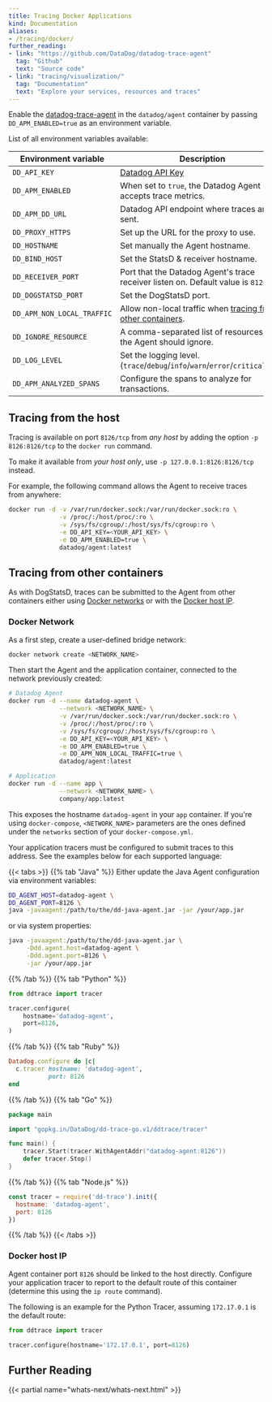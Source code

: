 ```yaml
---
title: Tracing Docker Applications
kind: Documentation
aliases:
- /tracing/docker/
further_reading:
- link: "https://github.com/DataDog/datadog-trace-agent"
  tag: "Github"
  text: "Source code"
- link: "tracing/visualization/"
  tag: "Documentation"
  text: "Explore your services, resources and traces"
---
```


Enable the [datadog-trace-agent][1] in the `datadog/agent` container by passing `DD_APM_ENABLED=true` as an environment variable.

List of all environment variables available:

| Environment variable       | Description                                                                                   |
| ------                     | ------                                                                                        |
| `DD_API_KEY`               | [Datadog API Key][2]                                                                          |
| `DD_APM_ENABLED`           | When set to `true`, the Datadog Agent accepts trace metrics.                                  |
| `DD_APM_DD_URL`            | Datadog API endpoint where traces are sent.                                                   |
| `DD_PROXY_HTTPS`           | Set up the URL for the proxy to use.                                                          |
| `DD_HOSTNAME`              | Set manually the Agent hostname.                                                              |
| `DD_BIND_HOST`             | Set the StatsD & receiver hostname.                                                           |
| `DD_RECEIVER_PORT`         | Port that the Datadog Agent's trace receiver listen on. Default value is `8126`.              |
| `DD_DOGSTATSD_PORT`        | Set the DogStatsD port.                                                                       |
| `DD_APM_NON_LOCAL_TRAFFIC` | Allow non-local traffic when [tracing from other containers](#tracing-from-other-containers). |
| `DD_IGNORE_RESOURCE`       | A comma-separated list of resources that the Agent should ignore.                             |
| `DD_LOG_LEVEL`             | Set the logging level. (`trace`/`debug`/`info`/`warn`/`error`/`critical`/`off`)               |
| `DD_APM_ANALYZED_SPANS`    | Configure the spans to analyze for transactions.                                              |


## Tracing from the host

Tracing is available on port `8126/tcp` from *any host* by adding the option `-p 8126:8126/tcp` to the `docker run` command.

To make it available from *your host only*, use `-p 127.0.0.1:8126:8126/tcp` instead.

For example, the following command allows the Agent to receive traces from anywhere:

```bash
docker run -d -v /var/run/docker.sock:/var/run/docker.sock:ro \
              -v /proc/:/host/proc/:ro \
              -v /sys/fs/cgroup/:/host/sys/fs/cgroup:ro \
              -e DD_API_KEY=<YOUR_API_KEY> \
              -e DD_APM_ENABLED=true \
              datadog/agent:latest
```

## Tracing from other containers

As with DogStatsD, traces can be submitted to the Agent from other containers either using [Docker networks](#docker-network) or with the [Docker host IP](#host-ip).

### Docker Network

As a first step, create a user-defined bridge network:

```bash
docker network create <NETWORK_NAME>
```

Then start the Agent and the application container, connected to the network previously created:

```bash
# Datadog Agent
docker run -d --name datadog-agent \
              --network <NETWORK_NAME> \
              -v /var/run/docker.sock:/var/run/docker.sock:ro \
              -v /proc/:/host/proc/:ro \
              -v /sys/fs/cgroup/:/host/sys/fs/cgroup:ro \
              -e DD_API_KEY=<YOUR_API_KEY> \
              -e DD_APM_ENABLED=true \
              -e DD_APM_NON_LOCAL_TRAFFIC=true \
              datadog/agent:latest

# Application
docker run -d --name app \
              --network <NETWORK_NAME> \
              company/app:latest
```

This exposes the hostname `datadog-agent` in your `app` container.
If you're using `docker-compose`, `<NETWORK_NAME>` parameters are the ones defined under the `networks` section of your `docker-compose.yml`.

Your application tracers must be configured to submit traces to this address. See the examples below for each supported language:

{{< tabs >}}
{{% tab "Java" %}}
Either update the Java Agent configuration via environment variables:

```bash
DD_AGENT_HOST=datadog-agent \
DD_AGENT_PORT=8126 \
java -javaagent:/path/to/the/dd-java-agent.jar -jar /your/app.jar
```

or via system properties:

```bash
java -javaagent:/path/to/the/dd-java-agent.jar \
     -Ddd.agent.host=datadog-agent \
     -Ddd.agent.port=8126 \
     -jar /your/app.jar
```
{{% /tab %}}
{{% tab "Python" %}}
```python
from ddtrace import tracer

tracer.configure(
    hostname='datadog-agent',
    port=8126,
)
```
{{% /tab %}}
{{% tab "Ruby" %}}
```ruby
Datadog.configure do |c|
  c.tracer hostname: 'datadog-agent',
           port: 8126
end
```
{{% /tab %}}
{{% tab "Go" %}}
```go
package main

import "gopkg.in/DataDog/dd-trace-go.v1/ddtrace/tracer"

func main() {
    tracer.Start(tracer.WithAgentAddr("datadog-agent:8126"))
    defer tracer.Stop()
}
```
{{% /tab %}}
{{% tab "Node.js" %}}
```javascript
const tracer = require('dd-trace').init({
  hostname: 'datadog-agent',
  port: 8126
})
```
{{% /tab %}}
{{< /tabs >}}

### Docker host IP

Agent container port `8126` should be linked to the host directly.
Configure your application tracer to report to the default route of this container (determine this using the `ip route` command).

The following is an example for the Python Tracer, assuming `172.17.0.1` is the default route:

```python
from ddtrace import tracer

tracer.configure(hostname='172.17.0.1', port=8126)
```

## Further Reading

{{< partial name="whats-next/whats-next.html" >}}

[1]: https://github.com/DataDog/datadog-trace-agent
[2]: https://app.datadoghq.com/account/settings#api
